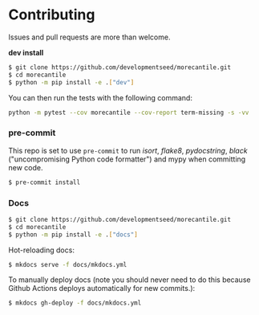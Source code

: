 # Contributing

Issues and pull requests are more than welcome.

**dev install**

```bash
$ git clone https://github.com/developmentseed/morecantile.git
$ cd morecantile
$ python -m pip install -e .["dev"]
```

You can then run the tests with the following command:

```sh
python -m pytest --cov morecantile --cov-report term-missing -s -vv
```

### pre-commit

This repo is set to use `pre-commit` to run *isort*, *flake8*, *pydocstring*, *black* ("uncompromising Python code formatter") and mypy when committing new code.

```bash
$ pre-commit install
```

### Docs

```bash
$ git clone https://github.com/developmentseed/morecantile.git
$ cd morecantile
$ python -m pip install -e .["docs"]
```

Hot-reloading docs:

```bash
$ mkdocs serve -f docs/mkdocs.yml
```

To manually deploy docs (note you should never need to do this because Github
Actions deploys automatically for new commits.):

```bash
$ mkdocs gh-deploy -f docs/mkdocs.yml
```
